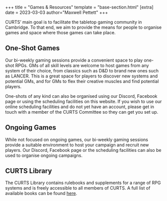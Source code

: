 +++
title = "Games & Resources" 
template = "base-section.html" 
[extra]
date = 2023-03-03
author="Maxwell Pettett"
+++

CURTS’ main goal is to facilitate the tabletop gaming community in Cambridge. To that end, we aim to provide the means for people to organise games and space where those games can take place.

## One-Shot Games

Our bi-weekly gaming sessions provide a convenient space to play one-shot RPGs. GMs of all skill levels are welcome to host games from any system of their choice, from classics such as D&D to brand new ones such as LANCER. This is a great space for players to discover new systems and potential GMs, and for GMs to flex their creative muscles and find potential players.

One-shots of any kind can also be organised using our Discord, Facebook page or using the scheduling facilities on this website. If you wish to use our online scheduling facilities and do not yet have an account, please get in touch with a member of the CURTS Committee so they can get you set up.

## Ongoing Games

While not focused on ongoing games, our bi-weekly gaming sessions provide a suitable environment to host your campaign and recruit new players. Our Discord, Facebook page or the scheduling facilities can also be used to organise ongoing campaigns.

## CURTS Library

The CURTS Library contains rulebooks and supplements for a range of RPG systems and is freely accessible to all members of CURTS. A full list of available books can be found [here](@library).

